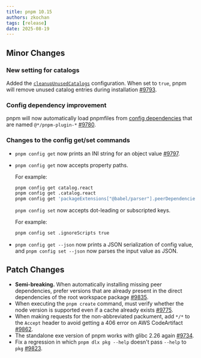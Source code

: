 ```yaml
---
title: pnpm 10.15
authors: zkochan
tags: [release]
date: 2025-08-19
---
```


## Minor Changes

### New setting for catalogs

Added the [`cleanupUnusedCatalogs`](/settings#cleanupunusedcatalogs) configuration. When set to `true`, pnpm will remove unused catalog entries during installation [#9793](https://github.com/pnpm/pnpm/pull/9793).

<!-- truncate -->

### Config dependency improvement

pnpm will now automatically load pnpmfiles from [config dependencies](/config-dependencies) that are named `@*/pnpm-plugin-*` [#9780](https://github.com/pnpm/pnpm/issues/9780).

### Changes to the config get/set commands

- `pnpm config get` now prints an INI string for an object value [#9797](https://github.com/pnpm/pnpm/issues/9797).
- `pnpm config get` now accepts property paths.

  For example:

  ```sh
  pnpm config get catalog.react
  pnpm config get .catalog.react
  pnpm config get 'packageExtensions["@babel/parser"].peerDependencies["@babel/types"]'
  ```

  `pnpm config set` now accepts dot-leading or subscripted keys.

  For example:

  ```sh
  pnpm config set .ignoreScripts true
  ```
- `pnpm config get --json` now prints a JSON serialization of config value, and `pnpm config set --json` now parses the input value as JSON.

## Patch Changes

- **Semi-breaking.** When automatically installing missing peer dependencies, prefer versions that are already present in the direct dependencies of the root workspace package [#9835](https://github.com/pnpm/pnpm/pull/9835).
- When executing the `pnpm create` command, must verify whether the node version is supported even if a cache already exists [#9775](https://github.com/pnpm/pnpm/pull/9775).
- When making requests for the non-abbreviated packument, add `*/*` to the `Accept` header to avoid getting a 406 error on AWS CodeArtifact [#9862](https://github.com/pnpm/pnpm/issues/9862).
- The standalone exe version of pnpm works with glibc 2.26 again [#9734](https://github.com/pnpm/pnpm/issues/9734).
- Fix a regression in which `pnpm dlx pkg --help` doesn't pass `--help` to `pkg` [#9823](https://github.com/pnpm/pnpm/issues/9823).
